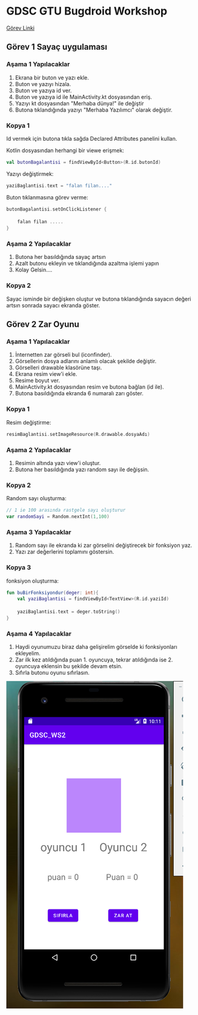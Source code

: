 # GDSC GTU Bugdroid Workshop
[Görev Linki](https://demo.hedgedoc.org/8PohW3k7RQqLLCOlF1hBFA#)
## Görev 1 Sayaç uygulaması
### Aşama 1 Yapılacaklar
1. Ekrana bir buton ve yazı ekle.
2. Buton ve yazıyı hizala.
3. Buton ve yazıya id ver.
5. Buton ve yazıya id ile MainActivity.kt dosyasından eriş.
6. Yazıyı kt dosyasından "Merhaba dünya!" ile değiştir
7. Butona tıklandığında yazıyı "Merhaba Yazılımcı" olarak değiştir.

### Kopya 1
Id vermek için butona tıkla sağda Declared Attributes panelini kullan.

Kotlin dosyasından herhangi bir viewe erişmek:
```kotlin
val butonBagalantisi = findViewById<Button>(R.id.butonId)
```
Yazıyı değiştirmek: 
```kotlin
yaziBaglantisi.text = "falan filan...."
```
Buton tıklanmasına görev verme:
```kotlin
butonBagalantisi.setOnClickListener {
    
    falan filan .....
}
```

### Aşama 2 Yapılacaklar
1. Butona her basıldığında sayaç artsın
2. Azalt butonu ekleyin ve tıklandığında azaltma işlemi yapın
3. Kolay Gelsin....

### Kopya 2
Sayac isminde bir değişken oluştur ve butona tıklandığında sayacın değeri artsın sonrada sayacı ekranda göster.


## Görev 2 Zar Oyunu

### Aşama 1 Yapılacaklar
1. İnternetten zar görseli bul (iconfinder).
2. Görsellerin dosya adlarını anlamlı olacak şekilde değiştir.
3. Görselleri drawable klasörüne taşı.
4. Ekrana resim view'i ekle.
5. Resime boyut ver.
6. MainActivity.kt dosyasından resim ve butona bağlan (id ile).
7. Butona basıldığında ekranda 6 numaralı zarı göster.

### Kopya 1
Resim değiştirme:
```kotlin
resimBaglantisi.setImageResource(R.drawable.dosyaAdı)
```
### Aşama 2 Yapılacaklar
1. Resimin altında yazı view'i oluştur.
2. Butona her basıldığında yazı random sayı ile değişsin.

### Kopya 2
Random sayı oluşturma: 
```kotlin
// 1 ie 100 arasında rastgele sayı oluşturur
var randomSayi = Random.nextInt(1,100)
```
### Aşama 3 Yapılacaklar
1. Random sayı ile ekranda ki zar görselini değiştirecek bir fonksiyon yaz.
2. Yazı zar değerlerini toplamını göstersin.

### Kopya 3
fonksiyon oluşturma: 
```kotlin
fun buBirFonksiyondur(deger: int){
    val yaziBaglantisi = findViewById<TextView>(R.id.yaziId)
    
    yaziBaglantisi.text = deger.toString()
}
```
### Aşama 4 Yapılacaklar
1. Haydi oyunumuzu biraz daha gelişirelim görselde ki fonksiyonları ekleyelim.
2. Zar ilk kez atıldığında puan 1. oyuncuya, tekrar atıldığında ise 2. oyuncuya eklensin bu şekilde devam etsin.
3. Sıfırla butonu oyunu sıfırlasın.

![](./images/ss_1.png)
